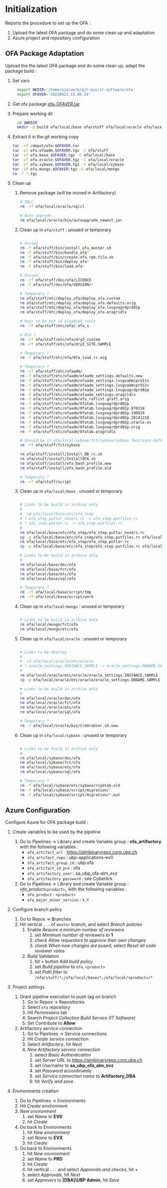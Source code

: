 # Initialization

Reports the procedure to set up the OFA :

1. Upload the latest OFA package and do some clean up and adaptation
2. Azure project and repository configuration

## OFA Package Adaptation

Upload the the latest OFA package and do some clean up, adapt the package build :

1. Set vars

    ``` bash
      export WKDIR='/home/aie/work/git-evx/it-software/ofa'
      export OFAVER='20220923.13.40.24'
    ```

2. Get ofa package [ofa-OFAVER.tar](https://almbinaryrepo.corp.ubp.ch:443/artifactory/ubp-applications-prd/ubp_ofa/ofa/ofa-[RELEASE].tar)

3. Prepare working dir

    ``` bash
      cd $WKDIR
      mkdir -p build ofa/local/base ofa/stuff ofa/local/oracle ofa/local/sybase ofa/local/mongo
    ```

4. Extract it in the git working copy

    ``` bash
    tar -xf /depot/ofa-$OFAVER.tar
    tar -xf ofa.ofaadm.$OFAVER.tgz -C ofa/stuff
    tar -xf ofa.base.$OFAVER.tgz -C ofa/local/base
    tar -xf ofa.oracle.$OFAVER.tgz -C ofa/local/oracle
    tar -xf ofa.sybase.$OFAVER.tgz -C ofa/local/sybase
    tar -xf ofa.mongo.$OFAVER.tgz -C ofa/local/mongo
    rm -f *.tgz
    ```

5. Clean up

    1. Remove package (will be moved in Artifactory)

        ``` bash
        # SQLC
        rm -rf ofa/local/oracle/sqlcl

        # Auto upgrade
        rm ofa/local/oracle/bin/autoupgrade_newest.jar
        ```

    2. Clean up in `ofa/stuff` : unused or temporary

        ``` bash

        # Unused
        rm -f ofa/stuff/bin/install_ofa_master.sh
        rm -f ofa/stuff/bin/bundle_ofa*
        rm -f ofa/stuff/bin/create.ofa.rpm.file.sh
        rm -f ofa/stuff/bin/deploy_ofa*
        rm -f ofa/stuff/bin/load.ofa*

        # Unused
        rm -rf ofa/stuff/doc/ofa/LICENCE
        rm -f ofa/stuff/doc/ofa/VERSION/*

        # Temporary ?
        rm ofa/stuff/etc/deploy_ofa/deploy_ofa.custom
        rm ofa/stuff/etc/deploy_ofa/deploy_ofa.defaults.orig
        rm ofa/stuff/etc/deploy_ofa/deploy_ofa.lxvgvagrdprd01p
        rm ofa/stuff/etc/deploy_ofa/deploy_ofa.oragridlx

        # Keys to be put in playbook vault
        rm -rf ofa/stuff/etc/ofa/.ofa_s

        # Old ?
        rm -rf ofa/stuff/etc/ofa/dry3_custom
        rm -rf ofa/stuff/etc/ofa/dry3_SITE.SAMPLE

        # Temporary ?
        rm -f ofa/stuff/etc/ofa/0fa_load.rc.asg

        # Temporary ?
        rm -rf ofa/stuff/etc/ofaadm/
        rm -f ofa/stuff/etc/ofaadm/ofaadm_settings.defaults.new
        rm -f ofa/stuff/etc/ofaadm/ofaadm_settings.lxsgvabmcprd11s
        rm -f ofa/stuff/etc/ofaadm/ofaadm_settings.lxsgvabmcprd12s
        rm -f ofa/stuff/etc/ofaadm/ofaadm_settings.lxvgvagrdprd02p
        rm -f ofa/stuff/etc/ofaadm/ofaadm_settings.oragridlx
        rm -f ofa/stuff/etc/ofaadm/ofa_reflist.graft.orig
        rm -f ofa/stuff/etc/ofaadm/Ofatab.lxvgvagrdprd02p
        rm -f ofa/stuff/etc/ofaadm/Ofatab.lxvgvagrdprd02p.070318
        rm -f ofa/stuff/etc/ofaadm/Ofatab.lxvgvagrdprd02p.190529
        rm -f ofa/stuff/etc/ofaadm/Ofatab.lxvgvagrdprd02p.20141218
        rm -f ofa/stuff/etc/ofaadm/Ofatab.lxvgvagrdprd02p.oracle.ev
        rm -f ofa/stuff/etc/ofaadm/Ofatab.lxvgvagrdprd02p.orig
        rm -f ofa/stuff/etc/ofaadm/Ofatab.oragridlx

        # Should be in ofa/local/sybase/fct/sybase/sybase_functions.defaults
        rm -rf ofa/stuff/fct/sybase

        rm ofa/stuff/install/Install_DB_rc.sh
        rm ofa/stuff/install/InstallOFA.sh
        rm ofa/stuff/install/ofa_bash_profile.new
        rm ofa/stuff/install/ofa_bash_profile.old

        # Temporary ?
        rm -rf ofa/stuff/script
        ```

    3. Clean up in `ofa/local/base` : unused or temporary

        ``` bash

        # Links to be build in archive only
        #
        #  cd ofa/local/base/etc/ofa_step
        # ? ofa_step.puttar_noveri.rc -> ofa_step.putfiles.rc
        # ? ofa_step.puttar.rc -> ofa_step.putfiles.rc
        #
        rm ofa/local/base/etc/ofa_step/ofa_step.puttar_noveri.rc
        cp -p ofa/local/base/etc/ofa_step/ofa_step.putfiles.rc ofa/local/base/etc/ofa_step/ofa_step.puttar_noveri.rc
        rm ofa/local/base/etc/ofa_step/ofa_step.puttar.rc
        cp -p ofa/local/base/etc/ofa_step/ofa_step.putfiles.rc ofa/local/base/etc/ofa_step/ofa_step.puttar.rc

        # Links to be build in archive only
        #
        rm ofa/local/base/doc/ofa
        rm ofa/local/base/fct/ofa
        rm ofa/local/base/etc/ofa
        rm ofa/local/base/sql/ofa

        # Temporary ?
        rm -rf ofa/local/base/script/tmp
        rm -rf ofa/local/base/script/work
        ```

    4. Clean up in `ofa/local/mongo` : unused or temporary

        ``` bash

        # Links to be build in archive only
        rm ofa/local/mongo/fct/ofa
        rm ofa/local/mongo/etc/ofa
        ```

    5. Clean up in `ofa/local/oracle` : unused or temporary

        ``` bash

        # Links to be destroy
        #
        #  cd ofa/local/oracle/etc/oracle
        # ? oracle_settings.INSTANCE.SAMPLE -> oracle_settings.DBNAME.SAMPLE
        #
        rm ofa/local/oracle/etc/oracle/oracle_settings.INSTANCE.SAMPLE
        cp -p ofa/local/oracle/etc/oracle/oracle_settings.DBNAME.SAMPLE ofa/local/oracle/etc/oracle/oracle_settings.INSTANCE.SAMPLE

        # Links to be build in archive only
        #
        rm ofa/local/oracle/doc/ofa
        rm ofa/local/oracle/fct/ofa
        rm ofa/local/oracle/etc/ofa
        rm ofa/local/oracle/sql/ofa

        # Temporary ?
        rm -f ofa/local/oracle/bin/CreOraUser.sh.new
        ```

    6. Clean up in `ofa/local/sybase` : unused or temporary

        ``` bash

        # Links to be build in archive only
        #
        rm ofa/local/sybase/doc/ofa
        rm ofa/local/sybase/fct/ofa
        rm ofa/local/sybase/etc/ofa
        rm ofa/local/sybase/sql/ofa

        # Temporary ?
        rm -f ofa/local/sybase/etc/sybase/rsybtab.old
        rm -f ofa/local/sybase/script/migration/¨
        rm -f ofa/local/sybase/script/migration/*.out
        ```

## Azure Configuration

Configure Azure for OFA package build :

1. Create variables to be used by the pipeline
   1. Go to Pipelines -> Library  and create Variable group : __ofa_artifactory__ with the following variables :
      * `ofa_artifact_url` : https://almbinaryrepo.corp.ubp.ch
      * `ofa_artifact_repo` : ubp-applications-ev0
      * `ofa_artifact_group_id` : ubp.ofa
      * `ofa_artifact_id_pre` : ofa
      * `ofa_artifactory_user` : sa_ubp_ofa-alm_evz
      * `ofa_artifactory_password` : see CyberArk
   1. Go to Pipelines -> Library  and create Variable group : __ofa_product_`<product>`__ with the following variables :
      * `ofa_product` : `<product>`
      * `ofa_major_minor_version` : `X.Y`

2. Configure branch policy
   1. Go to Repos -> Branches
   2. Hit vertical `...` of `master` branch, and select _Branch policies_
      1. Enable _Require a mininum number of reviewers_
         1. set _Minimum number of reviewers_ to __1__
         2. check _Allow requestors to approve their own changes_
         3. check _When new changes are pused_, select _Reset all code reviewer votes_
      2. Build Validation
         1. hit _+_ button _Add build policy_
         2. set _Build pipeline_ to `ofa_<product>`
         3. set _Path filter_ to `/ofa/stuff/*;/ofa/local/base/*;/ofa/local/<product>/*`
3. Project settings
   1. Grant pipeline execution to push tag on branch
      1. Go to Repos -> Repositories
      2. Select `ofa` repository
      3. Hit _Permissions_ tab
      4. Search _Project Collection Build Service (IT Software)_
      5. Set _Contribute_ to __Allow__
   2. Artifactory service connection
      1. Go to Pipelines -> Service connections
      2. Hit _Create service connection_
      3. Select _Artifactory_, hit _Next_
      4. _New Artifactory service connection_
         1. select _Basic Authentication_
         2. set _Server URL_ to https://almbinaryrepo.corp.ubp.ch
         3. set _Username_ to __sa_ubp_ofa_alm_evz__
         4. set _Password_ accordinately
         5. set _Service connection name_ to __Artifactory_DBA__
         6. hit _Verify and save_
4. Environments creation
   1. Go to Pipelines -> Environments
   2. Hit _Create environment_
   3. _New environment_
      1. set _Name_ to __EV0__
      2. hit _Create_
   4. Go back to Environments
      1. hit _New environment_
      2. set _Name_ to __EVX__
      3. hit _Create_
   5. Go back to Environments
      1. hit _New environment_
      2. set _Name_ to __PRD__
      3. hit _Create_
      4. hit vertical `...` and select _Approvals and checks_, hit _+_
      5. select _Approvals_, hit _Next_
      6. set _Approvers_ to __[DBA]\UBP Admin__, hit _Save_